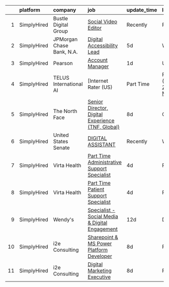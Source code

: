 

|    | platform    | company                   | job                                                                                                                                                            | update_time   | location                    |
|---:|:------------|:--------------------------|:---------------------------------------------------------------------------------------------------------------------------------------------------------------|:--------------|:----------------------------|
|  1 | SimplyHired | Bustle Digital Group      | [Social Video Editor](https://www.simplyhired.com/job/AMw-gZQo9UGrsto9NFqqsjgO-eRVXm5bLgJXLQHuR4g1yCC3B2aGng?q=digital+platform)                               | Recently      | Remote                      |
|  2 | SimplyHired | JPMorgan Chase Bank, N.A. | [Digital Accessibility Lead](https://www.simplyhired.com/job/8PKxn5l9O3Zm6KUshuQwLIy8xjtidy8CmRDaX1-ubrysT8yyQGRXlg?q=digital+platform)                        | 5d            | Wilmington, DE              |
|  3 | SimplyHired | Pearson                   | [Account Manager](https://www.simplyhired.com/job/rnuMrerKDFfTORIsgBql97ANCBIxf-n3v6sFe7x_7xSIM7n5tXFoAQ?q=digital+platform)                                   | 1d            | United States +51 locations |
|  4 | SimplyHired | TELUS International AI    | [Internet Rater (US)| Part Time | Remote](https://www.simplyhired.com/job/8OazSEQCN7Nw-2Q9ly94F_YRjPme39FPqm8ma4j-MbJLBxL0s7FqoA?q=digital+platform)           | 1d            | Remote                      |
|  5 | SimplyHired | The North Face            | [Senior Director, Digital Experience (TNF, Global)](https://www.simplyhired.com/job/ipoQQoNQ7vveLJ5Kr18k1D4bVDg3FHr4fYWluQblITTtvNpg2O8J7A?q=digital+platform) | 8d            | Colorado                    |
|  6 | SimplyHired | United States Senate      | [DIGITAL ASSISTANT](https://www.simplyhired.com/job/tSk3iTaNbMOVapsHIk4VrBpywjB92qo5k8HOLswKogGtDE4wjBVLZg?q=digital+platform)                                 | Recently      | Washington, DC              |
|  7 | SimplyHired | Virta Health              | [Part Time Administrative Support Specialist](https://www.simplyhired.com/job/1CGC7WeuCpQA11YfEzfPi_CtG81g-5Ppa3P6-cHAcmyJuwGnRRB5aQ?q=digital+platform)       | 4d            | Remote +1 location          |
|  8 | SimplyHired | Virta Health              | [Part Time Patient Support Specialist](https://www.simplyhired.com/job/hTiZWFWIfbw9hI9JXjsUMfe-1lpjq-nZVUnB6CW8fwPMIPFvSJDH-g?q=digital+platform)              | 4d            | Remote +1 location          |
|  9 | SimplyHired | Wendy's                   | [Specialist - Social Media & Digital Engagement](https://www.simplyhired.com/job/lLzlulnxXZZQSQykwQgcbEOk5hej5oJVfXHRj3y4Z0VZkwK28fK4-g?q=digital+platform)    | 12d           | Dublin, OH                  |
| 10 | SimplyHired | i2e Consulting            | [Sharepoint & MS Power Platform Developer](https://www.simplyhired.com/job/W2lPk_TxSZ6u30u_JOhVz_Rk_R5FyXa76eIX1Pni5__AfnUWb-UNNQ?q=digital+platform)          | 8d            | Remote                      |
| 11 | SimplyHired | i2e Consulting            | [Digital Marketing Executive](https://www.simplyhired.com/job/Bxe6n9RihWkpD7Xn_HqwwaDE3_H_XLNAWYqZfX2FkWkYrigL4OO5KQ?q=digital+platform)                       | 8d            | Remote                      |
